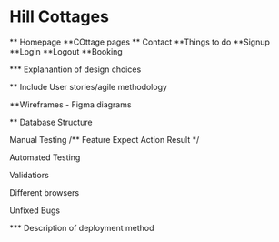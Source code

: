 # Hill Cottages

<!-- Introduction -->




<!-- List of features -->

** Homepage
**COttage pages
** Contact
**Things to do
**Signup
**Login
**Logout
**Booking


<!-- UI/UX -->
*** Explanantion of design choices

** Include User stories/agile methodology

**Wireframes - Figma diagrams

** Database Structure



<!-- Testing -->

Manual Testing
/**
Feature
Expect
Action
Result
  */

Automated Testing

Validatiors

Different browsers

Unfixed Bugs

<!-- Deployment -->

*** Description of deployment method


<!-- Citation/Referneces -->




<!-- Future features -->




